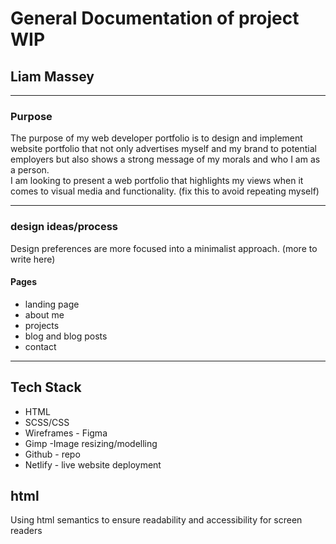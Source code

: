 # General Documentation of project WIP

## Liam Massey  

***

### Purpose

The purpose of my web developer portfolio is to design and implement website portfolio that not only advertises myself and my brand to potential employers but also shows a strong message of my morals and who I am as a person.  
I am looking to present a web portfolio that highlights my views when it comes to visual media and functionality.  (fix this to avoid repeating myself)

***

### design ideas/process

Design preferences are more focused into a minimalist approach.  (more to write here)
  
#### Pages

- landing page
- about me
- projects
- blog and blog posts
- contact

***

## Tech Stack

- HTML
- SCSS/CSS
- Wireframes - Figma
- Gimp -Image resizing/modelling
- Github - repo
- Netlify - live website deployment

## html  

Using html semantics to ensure readability and accessibility for screen readers
